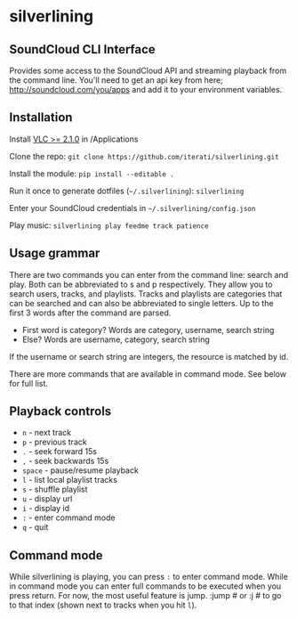 silverlining
============

## SoundCloud CLI Interface

Provides some access to the SoundCloud API and streaming playback from the
command line. You'll need to get an api key from here; http://soundcloud.com/you/apps
and add it to your environment variables.

## Installation

Install [VLC >= 2.1.0](http://www.videolan.org/vlc/download-macosx.html) in /Applications

Clone the repo:
`git clone https://github.com/iterati/silverlining.git`

Install the module:
`pip install --editable .`

Run it once to generate dotfiles (`~/.silverlining`):
`silverlining`

Enter your SoundCloud credentials in `~/.silverlining/config.json`

Play music:
`silverlining play feedme track patience`

## Usage grammar

There are two commands you can enter from the command line: search and play. Both can
be abbreviated to s and p respectively. They allow you to search users, tracks, and
playlists. Tracks and playlists are categories that can be searched and can also be
abbreviated to single letters. Up to the first 3 words after the command are parsed.

* First word is category? Words are category, username, search string
* Else? Words are username, category, search string

If the username or search string are integers, the resource is matched by id.

There are more commands that are available in command mode. See below for full list.

## Playback controls

* `n` - next track
* `p` - previous track
* `.` - seek forward 15s
* `,` - seek backwards 15s
* `space` - pause/resume playback
* `l` - list local playlist tracks
* `s` - shuffle playlist
* `u` - display url
* `i` - display id
* `:` - enter command mode
* `q` - quit

## Command mode

While silverlining is playing, you can press `:` to enter command mode. While in
command mode you can enter full commands to be executed when you press return. For now,
the most useful feature is jump. :jump # or :j # to go to that index (shown next to tracks
when you hit `l`).
